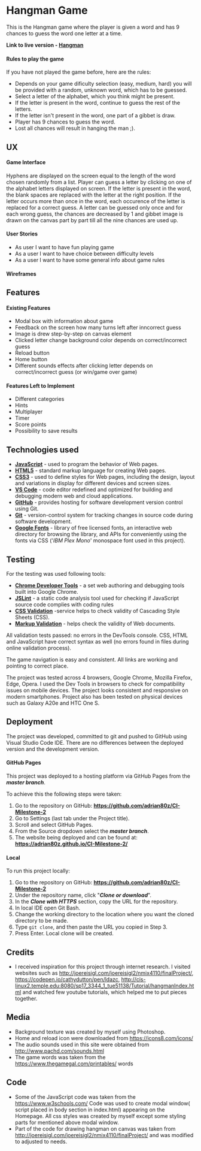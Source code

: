 # Hangman Game

This is the Hangman game where the player is given a word and has 9 chances to guess the word one letter at a time.

**Link to live version - [Hangman](https://adrian80z.github.io/CI-Milestone-2/)**

#### Rules to play the game
If you have not played the game before, here are the rules:
- Depends on your game dificulty selection (easy, medium, hard) you will be provided with a random, unknown word, which has to be guessed.
- Select a letter of the alphabet, which you think might be present.
- If the letter is present in the word, continue to guess the rest of the letters. 
- If the letter isn't present in the word, one part of a gibbet is draw.
- Player has 9 chances to guess the word.
- Lost all chances will result in hanging the man ;).

## UX

#### Game Interface
Hyphens are displayed on the screen equal to the length of the word chosen randomly from a list. Player can guess a letter by clicking on one of the alphabet  letters displayed on screen. If the letter is present in the word, the blank spaces are replaced with the letter at the right position. If the letter occurs more than once in the word, each occurence of the letter is replaced for a correct guess. A letter can be guessed only once and for each wrong guess, the chances are decreased by 1 and gibbet image is drawn on the canvas part by part till all the nine chances are used up.

#### User Stories
- As user I want to have fun playing game
- As a user I want to have choice between difficulty levels
- As a user I want to have some general info about game rules

#### Wireframes

## Features

#### Existing Features

- Modal box with information about game
- Feedback on the screen how many turns left after inncorrect guess
- Image is drew step-by-step on canvas element
- Clicked letter change background color depends on correct/incorrect guess
- Reload button 
- Home button
- Different sounds effects after clicking letter depends on correct/incorrect guess (or win/game over game)

#### Features Left to Implement
- Different categories
- Hints
- Multiplayer
- Timer
- Score points
- Possibility to save results

## Technologies used

- **[JavaScript](https://en.wikipedia.org/wiki/JavaScript)** - used to program the behavior of Web pages.
- **[HTML5](https://en.wikipedia.org/wiki/HTML5)** - standard markup language for creating Web pages.
- **[CSS3](https://en.wikipedia.org/wiki/Cascading_Style_Sheets#CSS_3)** - used to define styles for Web pages, including the design, layout and variations in display for different devices and screen sizes.
- **[VS Code](https://code.visualstudio.com/)** - code editor redefined and optimized for building and debugging modern web and cloud applications.
- **[GitHub](https://github.com/)** - provides hosting for software development version control using Git.
- **[Git](https://git-scm.com/)** - version-control system for tracking changes in source code during software development.
- **[Google Fonts](https://fonts.google.com/)** - library of free licensed fonts, an interactive web directory for browsing the library, and APIs for conveniently using the fonts via CSS ('_IBM Plex Mono_' monospace font used in this project).

## Testing

For the testing was used following tools:
- **[Chrome Developer Tools](https://developers.google.com/web/tools/chrome-devtools)** - a set web authoring and debugging tools built into Google Chrome.
- **[JSLint](https://jslint.com/)** - a static code analysis tool used for checking if JavaScript source code complies with coding rules
- **[CSS Validation](https://jigsaw.w3.org/css-validator/)** -service helps to check validity of Cascading Style Sheets (CSS).
- **[Markup Validation](https://validator.w3.org/)** - helps check the validity of Web documents.

All validation tests passed: no errors in the DevTools console. CSS, HTML and JavaScript have correct syntax as well (no errors found in files during online validation process).

The game navigation is easy and consistent. All links are working and pointing to correct place.

The project was tested across 4 browsers, Google Chrome, Mozilla Firefox, Edge, Opera. I used the Dev Tools in browsers to check for compatibility issues on mobile devices. The project looks consistent and responsive on modern smartphones. Project also has been tested on physical devices such as Galaxy A20e and HTC One S.

## Deployment
The project was developed, committed to git and pushed to GitHub using Visual Studio Code IDE. 
There are no differences between the deployed version and the development version.

#### GitHub Pages
This project was deployed to a hosting platform via GitHub Pages from the **_master branch_**.

To achieve this the following steps were taken:
1.	Go to the repository on GitHub: **https://github.com/adrian80z/CI-Milestone-2**
2.	Go to Settings (last tab under the Project title).
3.	Scroll and select GitHub Pages.
4.	From the Source dropdown select the **_master branch_**.
5.	The website being deployed and can be found at: **https://adrian80z.github.io/CI-Milestone-2/**

#### Local
To run this project locally:
1.	Go to the repository on GitHub: **https://github.com/adrian80z/CI-Milestone-2**
2.	Under the repository name, click "**_Clone or download_**".
3.	In the **_Clone with HTTPS_** section, copy the URL for the repository.
4.	In local IDE open Git Bash.
5.	Change the working directory to the location where you want the cloned directory to be made.
6.	Type `git clone`, and then paste the URL you copied in Step 3.
7.	Press Enter. Local clone will be created.

## Credits
 -	I received inspiration for this project through internet research. I visited websites such as http://joereisigl.com/joereisigl2/nmix4110/finalProject/, https://codepen.io/cathydutton/pen/ldazc, http://cis-linux2.temple.edu:8080/sp17_3344_1_tue51138/Tutorial/hangmanIndex.html and watched few youtube tutorials, which helped me to put pieces together.
 
 ## Media
- Background texture was created by myself using Photoshop. 
- Home and reload icon were downloaded from https://icons8.com/icons/
- The audio sounds used in this site were obtained from http://www.pachd.com/sounds.html
- The game words was taken from the https://www.thegamegal.com/printables/ words

## Code
-	Some of the JavaScript code was taken from the https://www.w3schools.com/
Code was used to create modal window( script placed in body section in index.html) appearing on the Homepage. All css styles was created by myself except some styling parts for mentioned above modal window.
- Part of the code for drawing hangman on canvas was taken from http://joereisigl.com/joereisigl2/nmix4110/finalProject/ and was modified to adjusted to needs.
